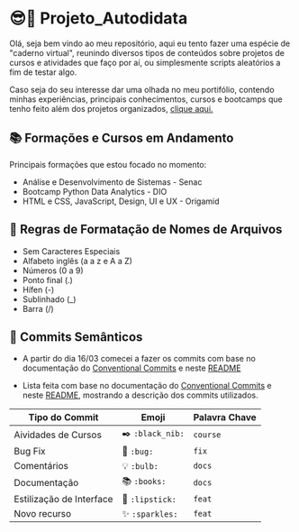 # 😎🤏 Projeto_Autodidata
 Olá, seja bem vindo ao meu repositório, aqui eu tento fazer uma espécie de "caderno virtual", reunindo diversos tipos de conteúdos sobre projetos de cursos e atividades que faço por aí, ou simplesmente scripts aleatórios a fim de testar algo.

 Caso seja do seu interesse dar uma olhada no meu portifólio, contendo minhas experiências, principais conhecimentos, cursos e bootcamps que tenho feito além dos projetos organizados, [clique aqui.](https://otaviomendessantos.github.io/Sites_Portifolio/index.html) 
 
## 📚 Formações e Cursos em Andamento
Principais formações que estou focado no momento:
 - Análise e Desenvolvimento de Sistemas - Senac
 - Bootcamp Python Data Analytics - DIO
 - HTML e CSS, JavaScript, Design, UI e UX - Origamid

## 📁 Regras de Formatação de Nomes de Arquivos 
 - Sem Caracteres Especiais
 - Alfabeto inglês (a a z e A a Z)
 - Números (0 a 9)
 - Ponto final (.)
 - Hífen (-)
 - Sublinhado (_)
 - Barra (/)

## 📑 Commits Semânticos
 - A partir do dia 16/03 comecei a fazer os commits com base no documentação do [Conventional Commits](https://www.conventionalcommits.org/pt-br/v1.0.0/) e neste [README](https://github.com/iuricode/padroes-de-commits)


 - Lista feita com base no documentação do [Conventional Commits](https://www.conventionalcommits.org/pt-br/v1.0.0/) e neste [README](https://github.com/iuricode/padroes-de-commits), mostrando a descrição dos commits utilizados.

 Tipo do Commit | Emoji | Palavra Chave
 -------------- | ----- | -------------
 Aividades  de Cursos | ✒️ `:black_nib:` | `course`
 Bug Fix | 🐛 `:bug:`	| `fix`
 Comentários | 💡 `:bulb:` | `docs`
 Documentação | 📚 `:books:` | `docs`
 Estilização de Interface | 💄 `:lipstick:` | `feat`
 Novo recurso | ✨ `:sparkles:`| `feat`
